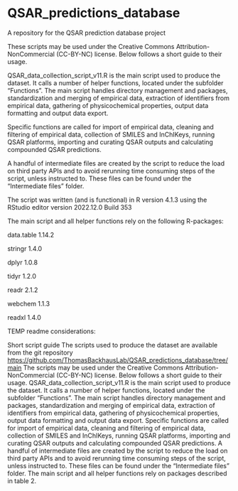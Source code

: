 # QSAR_predictions_database
A repository for the QSAR prediction database project

These scripts may be used under the Creative Commons Attribution-NonCommercial (CC-BY-NC) license. Below follows a short guide to their usage.

QSAR_data_collection_script_v11.R is the main script used to produce the dataset. It calls a number of helper functions, located under the subfolder “Functions”. The main script handles directory management and packages, standardization and merging of empirical data, extraction of identifiers from empirical data, gathering of physicochemical properties, output data formatting and output data export.

Specific functions are called for import of empirical data, cleaning and filtering of empirical data, collection of SMILES and InChIKeys, running QSAR platforms, importing and curating QSAR outputs and calculating compounded QSAR predictions.

A handful of intermediate files are created by the script to reduce the load on third party APIs and to avoid rerunning time consuming steps of the script, unless instructed to. These files can be found under the “Intermediate files” folder.

The script was written (and is functional) in R version 4.1.3 using the RStudio editor version 2022.12.0 Build 353

The main script and all helper functions rely on the following R-packages:

data.table      1.14.2

stringr         1.4.0

dplyr           1.0.8

tidyr           1.2.0

readr           2.1.2

webchem         1.1.3

readxl          1.4.0

TEMP readme considerations:

Short script guide The scripts used to produce the dataset are available from the git repository https://github.com/ThomasBackhausLab/QSAR_predictions_database/tree/main The scripts may be used under the Creative Commons Attribution-NonCommercial (CC-BY-NC) license. Below follows a short guide to their usage. QSAR_data_collection_script_v11.R is the main script used to produce the dataset. It calls a number of helper functions, located under the subfolder “Functions”. The main script handles directory management and packages, standardization and merging of empirical data, extraction of identifiers from empirical data, gathering of physicochemical properties, output data formatting and output data export. Specific functions are called for import of empirical data, cleaning and filtering of empirical data, collection of SMILES and InChIKeys, running QSAR platforms, importing and curating QSAR outputs and calculating compounded QSAR predictions. A handful of intermediate files are created by the script to reduce the load on third party APIs and to avoid rerunning time consuming steps of the script, unless instructed to. These files can be found under the “Intermediate files” folder. The main script and all helper functions rely on packages described in table 2.








